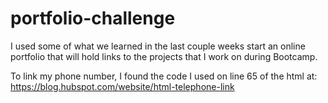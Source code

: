 # portfolio-challenge

I used some of what we learned in the last couple weeks start an online portfolio that will hold links to the projects that I work on during Bootcamp. 

To link my phone number, I found the code I used on line 65 of the html at:
https://blog.hubspot.com/website/html-telephone-link

